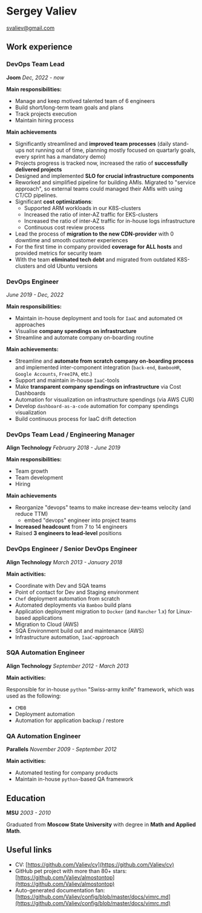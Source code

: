 # Sergey Valiev

[svaliev@gmail.com](mailto:svaliev@gmail.com)

## Work experience

### DevOps Team Lead
**Joom**
*Dec, 2022 - now*

**Main responsibilities:**

* Manage and keep motived talented team of 6 engineers
* Build short/long-term team goals and plans
* Track projects execution
* Maintain hiring process

**Main achievements**

* Significantly streamlined and **improved team processes** (daily stand-ups not running out of time,  planning mostly focused on quartarly goals, every sprint has a mandatory demo)
* Projects progress is tracked now, increased the ratio of **successfully delivered projects**
* Designed and implemented **SLO for crucial infrastructure components**
* Reworked and simplified pipeline for building AMIs. Migrated to "service approach", so external teams could managed their AMIs with using CT/CD pipelines.
* Significant **cost optimizations**:
  - Supported ARM workloads in our K8S-clusters
  - Increased the ratio of inter-AZ traffic for EKS-clusters
  - Increased the ratio of inter-AZ traffic for in-house logs infrastructure
  - Continuous cost review process
* Lead the process of **migration to the new CDN-provider** with 0 downtime and smooth customer experiences
* For the first time in company provided **coverage for ALL hosts** and provided metrics for security team
* With the team **eliminated tech debt** and migrated from outdated K8S-clusters and old Ubuntu versions

### DevOps Engineer

*June 2019 - Dec, 2022*

**Main responsibilities:**

* Maintain in-house deployment and tools for `IaaC` and automated `CM` approaches
* Visualise **company spendings on infrastructure**
* Streamline and automate company on-boarding routine

**Main achievements:**

* Streamline and **automate from scratch company on-boarding process** and implemented inter-component integration (`back-end`, `BambooHR`, `Google Accounts`, `FreeIPA`, etc.)
* Support and maintain in-house `IaaC`-tools
* Make **transparent company spendings on infrastructure** via Cost Dashboards
* Automation for visualization on infrastructure spendings (via AWS CUR)
* Develop `dashboard-as-a-code` automation for company spendings visualization
* Build continuous process for IaaC drift detection


### DevOps Team Lead / Engineering Manager

**Align Technology**
*February 2018 - June 2019*

**Main responsibilities:**

* Team growth
* Team development
* Hiring

**Main achievements**

* Reorganize "devops" teams to make increase dev-teams velocity (and reduce TTM)
  * embed "devops" engineer into project teams
* **Increased headcount** from 7 to 14 engineers
* Raised **3 engineers to lead-level** positions


### DevOps Engineer / Senior DevOps Engineer

**Align Technology**
*March 2013 - January 2018*

**Main activities:**

* Coordinate with Dev and SQA teams
* Point of contact for Dev and Staging environment
* `Chef` deployment automation from scratch
* Automated deployments via `Bamboo` build plans
* Application deployment migration to `Docker` (and `Rancher` 1.x) for Linux-based applications
* Migration to Cloud (AWS)
* SQA Environment build out and maintenance (AWS)
* Infrastructure automation, `IaaC`-approach


### SQA Automation Engineer

**Align Technology**
*September 2012 - March 2013*

**Main activities:**

Responsible for in-house `python` "Swiss-army knife" framework, which was used
as the following:
* `CMDB`
* Deployment automation
* Automation for application backup / restore


### QA Automation Engineer
**Parallels**
*November 2009 - September 2012*

**Main activities:**

* Automated testing for company products
* Maintain in-house `python`-based QA framework

## Education

**MSU** *2003 - 2010*

Graduated from **Moscow State University** with degree in **Math and Applied Math**.

## Useful links

* CV: [https://github.com/Valiev/cv](https://github.com/Valiev/cv)
* GitHub pet project with more than 80+ stars: [https://github.com/Valiev/almostontop](https://github.com/Valiev/almostontop)
* Auto-generated documentation fan: [https://github.com/Valiev/config/blob/master/docs/vimrc.md](https://github.com/Valiev/config/blob/master/docs/vimrc.md)
